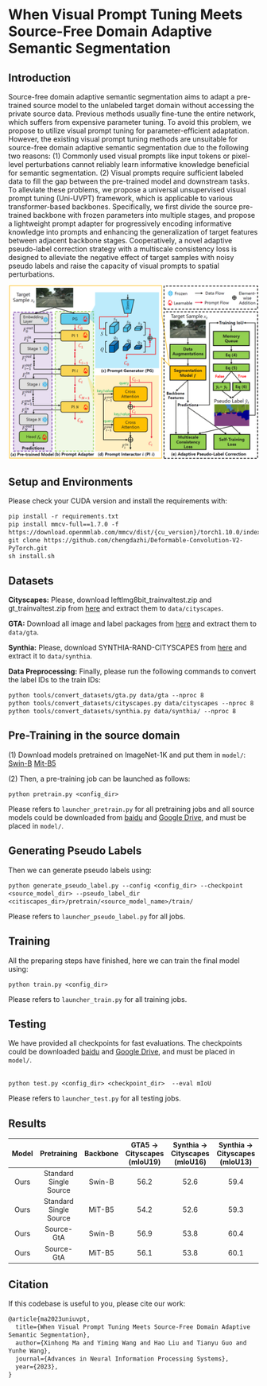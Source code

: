 # When Visual Prompt Tuning Meets Source-Free Domain Adaptive Semantic Segmentation

## Introduction
Source-free domain adaptive semantic segmentation aims to adapt a pre-trained source model to the unlabeled target domain without accessing the private source data. Previous methods usually fine-tune the entire network, which suffers from expensive parameter tuning. To avoid this problem, we propose to utilize visual prompt tuning for parameter-efficient adaptation. However, the existing visual prompt tuning methods are unsuitable for source-free domain adaptive semantic segmentation due to the following two reasons: (1) Commonly used visual prompts like input tokens or pixel-level perturbations cannot reliably learn informative knowledge beneficial for semantic segmentation. (2) Visual prompts require sufficient labeled data to fill the gap between the pre-trained model and downstream tasks. To alleviate these problems, we propose a universal unsupervised visual prompt tuning (Uni-UVPT) framework, which is applicable to various transformer-based backbones. Specifically, we first divide the source pre-trained backbone with frozen parameters into multiple stages, and propose a lightweight prompt adapter for progressively encoding informative knowledge into prompts and enhancing the generalization of target features between adjacent backbone stages. Cooperatively, a novel adaptive pseudo-label correction strategy with a multiscale consistency loss is designed to alleviate the negative effect of target samples with noisy pseudo labels and raise the capacity of visual prompts to spatial perturbations. 

<img src="assets/model.PNG" style="zoom:50%;" />

## Setup and Environments

Please check your CUDA version and install the requirements with:

```shell
pip install -r requirements.txt
pip install mmcv-full==1.7.0 -f  https://download.openmmlab.com/mmcv/dist/{cu_version}/torch1.10.0/index.html
git clone https://github.com/chengdazhi/Deformable-Convolution-V2-PyTorch.git
sh install.sh
```




## Datasets

**Cityscapes:** Please, download leftImg8bit_trainvaltest.zip and
gt_trainvaltest.zip from [here](https://www.cityscapes-dataset.com/downloads/)
and extract them to `data/cityscapes`.

**GTA:** Download all image and label packages from
[here](https://download.visinf.tu-darmstadt.de/data/from_games/) and extract
them to `data/gta`.

**Synthia:** Please, download SYNTHIA-RAND-CITYSCAPES from
[here](http://synthia-dataset.net/downloads/) and extract it to `data/synthia`.



**Data Preprocessing:** Finally, please run the following commands to convert the label IDs to the
train IDs:

```shell
python tools/convert_datasets/gta.py data/gta --nproc 8
python tools/convert_datasets/cityscapes.py data/cityscapes --nproc 8
python tools/convert_datasets/synthia.py data/synthia/ --nproc 8
```

## Pre-Training in the source domain

(1) Download models pretrained on ImageNet-1K and put them in `model/`:
[Swin-B](https://download.openmmlab.com/mmsegmentation/v0.5/pretrain/swin/swin_base_patch4_window7_224_20220317-e9b98025.pth)
[Mit-B5](https://drive.google.com/drive/folders/1b7bwrInTW4VLEm27YawHOAMSMikga2Ia?usp=sharing)

(2) Then, a pre-training job can be launched as follows:
```shell
python pretrain.py <config_dir>
```
Please refers to `launcher_pretrain.py` for all pretraining jobs
and all source models could be downloaded from [baidu](https://pan.baidu.com/s/156HXFY3Cjoa-ngSox-tMWA?pwd=jit1) and [Google Drive](https://drive.google.com/drive/folders/1KXy4axpESMi97SHKbzw9hpeQ1fBJvb2_?usp=sharing), and must be placed in `model/`.

## Generating Pseudo Labels
Then we can generate pseudo labels using:
```shell
python generate_pseudo_label.py --config <config_dir> --checkpoint <source_model_dir> --pseudo_label_dir <citiscapes_dir>/pretrain/<source_model_name>/train/
```
Please refers to `launcher_pseudo_label.py` for all jobs.

## Training
All the preparing steps have finished, here we can train the final model using:
```shell
python train.py <config_dir>
```
Please refers to `launcher_train.py` for all training jobs.


## Testing
We have provided all checkpoints for fast evaluations.
The checkpoints could be downloaded [baidu](https://pan.baidu.com/s/156HXFY3Cjoa-ngSox-tMWA?pwd=jit1) and [Google Drive](https://drive.google.com/drive/folders/1KXy4axpESMi97SHKbzw9hpeQ1fBJvb2_?usp=sharing), and must be placed in `model/`.
```shell

python test.py <config_dir> <checkpoint_dir>  --eval mIoU
```
Please refers to `launcher_test.py` for all testing jobs.


## Results
| Model | Pretraining |Backbone| GTA5 -> Cityscapes (mIoU19) | Synthia -> Cityscapes (mIoU16)|  Synthia -> Cityscapes (mIoU13) |
|:----:|:----------:|:----:|:----:|:----:|:----:|
Ours | Standard Single Source | Swin-B | 56.2 | 52.6 | 59.4 | 
Ours | Standard Single Source | MiT-B5 | 54.2 | 52.6 | 59.3 | 
Ours | Source-GtA             | Swin-B | 56.9 | 53.8 | 60.4 |
Ours | Source-GtA             | MiT-B5 | 56.1 | 53.8 | 60.1 | 


## Citation
If this codebase is useful to you, please cite our work:
```
@article{ma2023uniuvpt,
  title={When Visual Prompt Tuning Meets Source-Free Domain Adaptive Semantic Segmentation},
  author={Xinhong Ma and Yiming Wang and Hao Liu and Tianyu Guo and Yunhe Wang},
  journal={Advances in Neural Information Processing Systems},
  year={2023},
}
```
